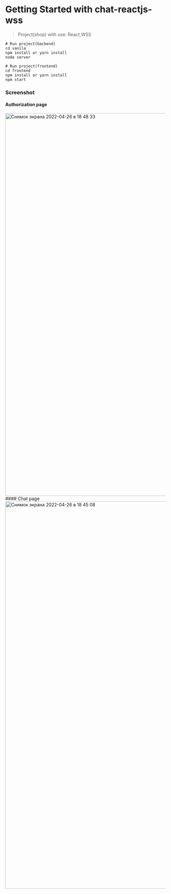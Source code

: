 # Getting Started with chat-reactjs-wss

> Project(shop) with use: React,WSS

```
# Run project(backend)
cd vanila
npm install or yarn install
node server

# Run project(frontend)
cd frontend
npm install or yarn install
npm start
```


### Screenshot 
#### Authorization page
<img width="1197" alt="Снимок экрана 2022-04-26 в 18 48 33" src="https://user-images.githubusercontent.com/34871899/165327869-208a311c-cf39-457e-bcba-639e136daffc.png">
#### Chat page
<img width="1212" alt="Снимок экрана 2022-04-26 в 18 45 08" src="https://user-images.githubusercontent.com/34871899/165327592-c7dc74de-11d5-4a23-a286-acac2c9d2315.png">
